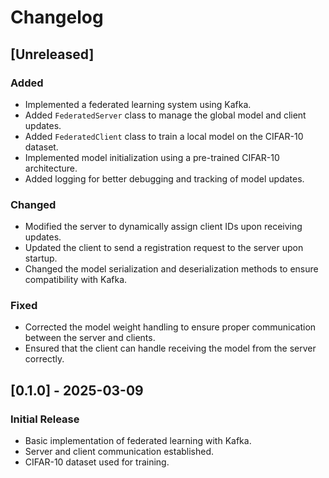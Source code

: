 # Changelog

## [Unreleased]
### Added
- Implemented a federated learning system using Kafka.
- Added `FederatedServer` class to manage the global model and client updates.
- Added `FederatedClient` class to train a local model on the CIFAR-10 dataset.
- Implemented model initialization using a pre-trained CIFAR-10 architecture.
- Added logging for better debugging and tracking of model updates.

### Changed
- Modified the server to dynamically assign client IDs upon receiving updates.
- Updated the client to send a registration request to the server upon startup.
- Changed the model serialization and deserialization methods to ensure compatibility with Kafka.

### Fixed
- Corrected the model weight handling to ensure proper communication between the server and clients.
- Ensured that the client can handle receiving the model from the server correctly.

## [0.1.0] - 2025-03-09
### Initial Release
- Basic implementation of federated learning with Kafka.
- Server and client communication established.
- CIFAR-10 dataset used for training.